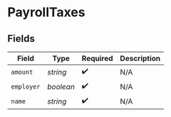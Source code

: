 # PayrollTaxes


## Fields

| Field              | Type               | Required           | Description        |
| ------------------ | ------------------ | ------------------ | ------------------ |
| `amount`           | *string*           | :heavy_check_mark: | N/A                |
| `employer`         | *boolean*          | :heavy_check_mark: | N/A                |
| `name`             | *string*           | :heavy_check_mark: | N/A                |